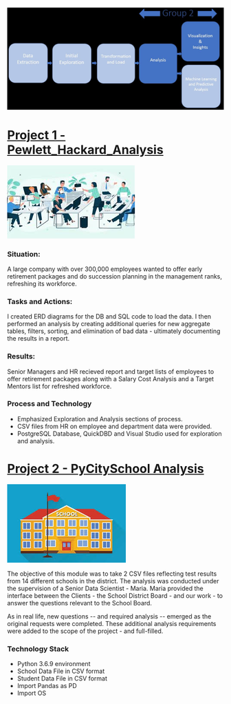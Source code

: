 ![](/images/DSProcess2.JPG)


# [Project 1 - Pewlett_Hackard_Analysis](https://github.com/tcottrell321/Pewlett_Hackard_Analysis)
![](/images/Employees1.jpg)

### Situation:
A large company with over 300,000 employees wanted to offer early retirement packages and do succession planning in the management ranks, refreshing its workforce. 

### Tasks and Actions:
I created ERD diagrams for the DB and SQL code to load the data. I then performed an analysis by creating additional queries for new aggregate tables, filters, sorting, and elimination of bad data - ultimately documenting the results in a report. 

### Results:
Senior Managers and HR recieved report and target lists of employees to offer retirement packages along with a Salary Cost Analysis and a Target Mentors list for refreshed workforce. 

### Process and Technology
- Emphasized Exploration and Analysis sections of process.
- CSV files from HR on employee and department data were provided. 
- PostgreSQL Database, QuickDBD and Visual Studio used for exploration and analysis.


# [Project 2 - PyCitySchool Analysis](https://github.com/tcottrell321/school_district_analysis)
![](/images/Schools.jpg)

The objective of this module was to take 2 CSV files reflecting test results from 14 different schools in the district. The analysis was conducted under the supervision of a Senior Data Scientist - Maria. Maria provided the interface between the Clients - the School District Board - and our work - to answer the questions relevant to the School Board. 

As in real life, new questions -- and required analysis -- emerged as the original requests were completed. These additional analysis requirements were added to the scope of the project - and full-filled. 

### Technology Stack
- Python 3.6.9 environment
- School Data File in CSV format
- Student Data File in CSV format
- Import Pandas as PD
- Import OS
